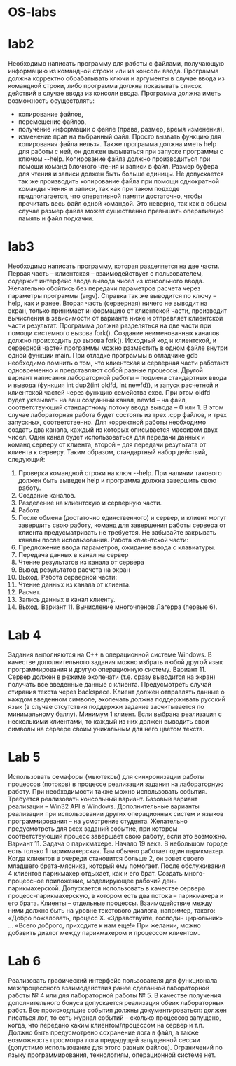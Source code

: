 # OS-labs
# lab2
Необходимо написать программу для работы с файлами, получающую информацию из командной строки или из консоли ввода.
Программа должна корректно обрабатывать ключи и аргументы в случае ввода из командной строки, либо программа должна показывать список действий в случае ввода из консоли ввода.
Программа должна иметь возможность осуществлять:
-	копирование файлов,
-	перемещение файлов,
-	получение информации о файле (права, размер, время изменения),
-	изменение прав на выбранный файл.
Просто вызвать функцию для копирования файла нельзя. Также программа должна иметь help для работы с ней, он должен вызываться при запуске программы с ключом --help.
Копирование файла должно производиться при помощи команд блочного чтения и записи в файл. Размер буфера для чтения и записи должен быть больше единицы. Не допускается так же производить копирование файла при помощи однократной команды чтения и записи, так как при таком подходе предполагается, что оперативной памяти достаточно, чтобы прочитать весь файл одной командой. Это неверно, так как в общем случае размер файла может существенно превышать оперативную память и файл подкачки.
# lab3
Необходимо написать программу, которая разделяется на две части. Первая часть – клиентская – взаимодействует с пользователем, содержит интерфейс ввода вывода чисел из консольного ввода. Желательно обойтись без передачи параметров расчета через параметры программы (argv). Справка так же выводится по ключу –help, как и ранее. Вторая часть (серверная) ничего не выводит на экран, только принимает информацию от клиентской части, производит вычисления в зависимости от варианта ниже и отправляет клиентской части результат.
Программа должна разделяться на две части при помощи системного вызова fork(). Создание неименованных каналов должно происходить до вызова fork().
Исходный код и клиентской, и серверной частей программы можно разместить в одном файле внутри одной функции main. При отладке программы в отладчике gdb необходимо помнить о том, что клиентская и серверная части работают одновременно и представляют собой разные процессы.
Другой вариант написания лабораторной работы – подмена стандартных ввода и вывода (функция int dup2(int oldfd, int newfd)), и запуск расчетной и клиентской частей через функцию семейства exec. При этом oldfd будет указывать на ваш созданный канал, newfd – на файл, соответствующий стандартному потоку ввода вывода – 0 или 1. В этом случае лабораторная работа будет состоять из трех .cpp файлов, и трех запускных, соответственно.
Для корректной работы необходимо создать два канала, каждый из которых описывается массивом двух чисел. Один канал будет использоваться для передачи данных и команд серверу от клиента, второй – для передачи результата от клиента к серверу.
Таким образом, стандартный набор действий, следующий: 
1. Проверка командной строки на ключ --help. При наличии такового должен быть выведен help и программа должна завершить свою работу.
2. Создание каналов.
3. Разделение на клиентскую и серверную части.
4. Работа
5. После обмена (достаточно единственного) и сервер, и клиент могут завершить свою работу, команд для завершения работы сервера от клиента предусматривать не требуется.
Не забывайте закрывать каналы после использования.
Работа клиентской части:
1. Предложение ввода параметров, ожидание ввода с клавиатуры.
2. Передача данных в канал на сервер
3. Чтение результатов из канала от сервера
4. Вывод результатов расчета на экран
5. Выход.
Работа серверной части:
1. Чтение данных из канала от клиента.
2. Расчет.
3. Запись данных в канал клиенту.
4. Выход.
Вариант 11.
Вычисление многочленов Лагерра (первые 6). 
# Lab 4
Задания выполняются на С++ в операционной системе Windows. В качестве дополнительного задания можно избрать любой другой язык программирования и другую операционную систему. 
Вариант 11.
Сервер должен в режиме эхопечати (т.е. сразу выводится на экран) получать все введенные данные с клиента. Предусмотреть случай стирания текста через backspace. Клиент должен отправлять данные о каждом введенном символе, эхопечать должна поддерживать русский язык (в случае отсутствия поддержки задание засчитывается по минимальному баллу). Минимум 1 клиент. Если выбрана реализация с несколькими клиентами, то каждый из них должен выводить свои символы на сервере своим уникальным для него цветом текста.
# Lab 5
Использовать семафоры (мьютексы) для синхронизации работы процессов (потоков) в процессе реализации задания на лабораторную работу. При необходимости также можно использовать события. Требуется реализовать консольный вариант. Базовый вариант реализации – Win32 API в Windows. Дополнительные варианты реализации при использовании других операционных систем и языков программирования – на усмотрение студента. Желательно предусмотреть для всех заданий событие, при котором соответствующий процесс завершает свою работу, если это возможно.
Вариант 11.
Задача о парикмахере. Начало 19 века. В небольшом городе есть только 1 парикмахерская. Там обычно работает один парикмахер. Когда клиентов в очереди становится больше 2, он зовет своего младшего брата-мясника, который ему помогает. После обслуживания 4 клиентов парикмахер отдыхает, как и его брат. Создать много-процессное приложение, моделирующее рабочий день парикмахерской. Допускается использовать в качестве сервера процесс-парикмахерскую, в котором есть два потока – парикмахера и его брата. Клиенты – отдельные процессы. Взаимодействие между ними должно быть на уровне текстового диалога, например, такого: «Добро пожаловать, процесс X. «Здравствуйте, господин цирюльник» … «Всего доброго, приходите к нам еще!» При желании, можно добавить диалог между парикмахером и процессом клиентом.
# Lab 6
Реализовать графический интерфейс пользователя для функционала межпроцессного взаимодействия ранее сделанной лабораторной работы № 4 или для лабораторной работы № 5. В качестве получения дополнительного бонуса допускается реализация обеих лабораторных работ.
Все происходящие события должны документироваться: должен писаться лог, то есть журнал событий – сколько процессов запущено, когда, что передано каким клиентом/процессом на сервер и т.п. Должно быть предусмотрено сохранение лога в файл, а также возможность просмотра лога предыдущей запущенной сессии (допустимо использование для этого разных файлов).
Ограничений по языку программирования, технологиям, операционной системе нет.

